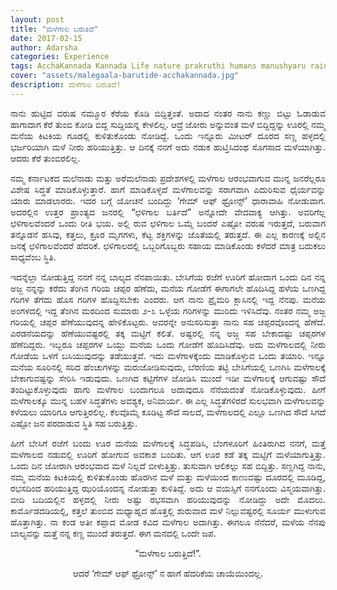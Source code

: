 ```yaml
---
layout: post
title: "ಮಳೆಗಾಲ ಬರುತಿದೆ"
date: 2017-02-15
author: Adarsha
categories: Experience
tags: AcchaKannada Kannada Life nature prakruthi humans manushyaru rainyseason malegaala village GOT karnataka malenaadu
cover: "assets/malegaala-barutide-acchakannada.jpg"
description: ಮಳೆಗಾಲ ಬರುತಿದೆ!
---
```

<p align ="justify">ನಾನು ಹುಟ್ಟಿದ ವರುಷ ನಮ್ಮೂರ ಕೆರೆಯ ಕೊಡಿ ಬಿದ್ದಿತ್ತಂತೆ. ಅದಾದ ನಂತರ ನಾನು ಕಣ್ಣು ಬಿಟ್ಟು ಓಡಾಡುವ ಹಾಗಾದಾಗ ಕೆರೆ ತುಂಬಿ ಕೋಡಿ ಬಿದ್ದ ಸುದ್ದಿಯನ್ನ ಕೇಳಲಿಲ್ಲ. ಆದ್ರೆ ಜೋರು ಅನ್ನುವಂತ ಮಳೆ ಬಿದ್ದಿದ್ದನ್ನು ಊರಲ್ಲಿ ನಮ್ಮ ಮನೆಯ ಕಿಟಕಿಯ ಗೂಡಲ್ಲಿ ಕುಳಿತುಕೊಂಡು ನೋಡಿದ್ದೆ. ಒಂದು ಇನ್ನೂರು ಮೀಟರ್ ದೂರದ ಸಣ್ಣ ಹಳ್ಳದಲ್ಲಿ ಭರ್ಜರಿಯಾಗಿ ಮಳೆ ನೀರು ಹರಿಯುತ್ತಿತ್ತು. ಆ ದಿನಕ್ಕೆ ನನಗೆ ಅದು ನಡುಕ ಹುಟ್ತಿಸಿದಂಥ ಸೊಗಸಾದ ಮಳೆಯಾಗಿತ್ತು. ಆದರು ಕೆರೆ ತುಂಬಿರಲಿಲ್ಲ.</p>

<p align ="justify">ನಮ್ಮ ಕರ್ನಾಟಕದ ಮಲೆನಾಡು ಮತ್ತು ಅರೆಮಲೆನಾಡು ಪ್ರದೇಶಗಳಲ್ಲಿ ಮಳೆಗಾಲ ಆರಂಭವಾಗುವ ಮುನ್ನ ಜನರೆಲ್ಲರೂ ವಿಶೇಷ ಸಿದ್ಧತೆ ಮಾಡಿಕೊಳ್ಳುತ್ತಾರೆ. ಹಾಗೆ ಮಾಡಿಕೊಳ್ಳದೆ ಮಳೆಗಾಲವನ್ನು ಸರಾಗವಾಗಿ ಎದುರಿಸುವ ಧೈರ್ಯವನ್ನು ಯಾರು ಮಾಡಲಾರರು. ಇದರ ಬಗ್ಗೆ ಯೋಚನೆ ಬಂದಿದ್ದು ‘ಗೇಮ್ ಆಫ್ ಥ್ರೋನ್ಸ್’ ಧಾರಾವಾಹಿ ನೋಡುವಾಗ. ಅದರಲ್ಲಿನ ಉತ್ತರ ಪ್ರಾಂತ್ಯದ ಜನರಲ್ಲಿ “ಛಳಿಗಾಲ ಬರ್ತಿದೆ” ಅನ್ನೋದೇ ವೇದವಾಕ್ಯ ಆಗಿತ್ತು. ಅವರಿಗೆಲ್ಲ ಛಳಿಗಾಲವೆಂದರೆ ಒಂದು ರೀತಿ ಭಯ. ಅಲ್ಲಿ ರುವ ಛಳಿಗಾಲ ಒಮ್ಮೆ ಬಂದರೆ ಎಷ್ಟೋ ವರುಷ ಇರುತ್ತದೆ, ಬರುವಾಗ ತನ್ನೊಡನೆ ಹಸಿವು, ಕತ್ತಲು, ಕ್ರೂರ ಮೃಗಗಳು, ಕೆಟ್ಟ ಶಕ್ತಿಗಳನ್ನು ಜೊತೆಯಲ್ಲಿ ತರುತ್ತದೆ. ಈ ಎಲ್ಲ ಕಾರಣಕ್ಕೆ ಅಲ್ಲಿನ ಜನಕ್ಕೆ ಛಳಿಗಾಲವೆಂದರೆ ಹೆದರಿಕೆ. ಛಳಿಗಾಲದಲ್ಲಿ ಒಬ್ಬರಿಗೊಬ್ಬರು ಸಹಾಯ ಮಾಡಿಕೊಂಡು ಕಳೆದರೆ ಮಾತ್ರ ಬದುಕಲು ಸಾಧ್ಯವೆಂಬ ಸ್ಥಿತಿ.</p>

<p align ="justify">ಇದನ್ನೆಲ್ಲಾ ನೋಡುತ್ತಿದ್ದ ನನಗೆ ನನ್ನ ಬಾಲ್ಯದ ನೆನಪಾಯಿತು. ಬೇಸಿಗೆಯ ರಜೆಗೆ ಊರಿಗೆ ಹೋದಾಗ ಒಂದು ದಿನ ನನ್ನ ಅಜ್ಜ ನನ್ನನ್ನು ಕರೆದು ತೆಂಗಿನ ಗರಿಯ ಚಪ್ಪರ ಹೆಣೆದು, ಮನೆಯ ಗೋಡೆಗೆ ಈಗಾಗಲೇ ಹೊದಿಸಿದ್ದ ಹಳೆಯ ಒಣಗಿದ್ದ ಗರಿಗಳ ತೆಗೆದು ಹೊಸ ಗರಿಗಳ ಹೊದ್ದಿಸಬೇಕು ಎಂದರು. ಆಗ ನಾನು ಪ್ರೈಮರಿ ಕ್ಲಾಸಿನಲ್ಲಿ ಇದ್ದ ನೆನಪು. ಮನೆಯ ಅಂಗಳದಲ್ಲಿ ಇದ್ದ ತೆಂಗಿನ ಮರದಿಂದ ಸುಮಾರು ೨-೩ ಒಳ್ಳೆಯ ಗರಿಗಳನ್ನು ಮುರಿದು ಇಳಿಸಿದೆವು. ನಂತರ ನಮ್ಮ ಅಜ್ಜ ಗರಿಯಲ್ಲಿ ಚಪ್ಪರ ಹೆಣೆಯುವುದನ್ನ ಹೇಳಿಕೊಟ್ಟರು. ಅವರನ್ನೇ ಅನುಸರಿಸುತ್ತಾ ನಾನು ಸಹ ಚಪ್ಪರವೊಂದನ್ನ ಹೆಣೆದೆ. ಎರಡನೆಯದನ್ನು ಹೆಣೆಯುವಷ್ಟರಲ್ಲಿ ತಕ್ಕ ಮಟ್ಟಿಗೆ ಕಲಿತೆ. ಅಷ್ಟರಲ್ಲಿ ನನ್ನ ಅಜ್ಜ ಸಹ ಬೇಕಾದಷ್ಟು ಚಪ್ಪರಗಳ ಹೆಣೆದಿದ್ದರು. ಇಬ್ಬರೂ ಚಪ್ಪರಗಳ ಒಯ್ದು ಮನೆಯ ಒಂದು ಗೋಡೆಗೆ ಹೊದಿಸಿದೆವು. ಅದು ಮಳೆಗಾಲದಲ್ಲಿ ನೀರು ಗೋಡೆಯ ಒಳಗೆ ಬಸಿಯುವುದನ್ನು ತಡೆಯುತ್ತವೆ. ಇದು ಮಳೆಗಾಳಕ್ಕೆಂದು ಮಾಡಿಕೊಳ್ಳುವ ಒಂದು ತಯಾರಿ. ಇನ್ನೂ ಮನೆಯ ಸೂರಿನಲ್ಲಿ ಸರಿದ ಹೆಂಚುಗಳನ್ನು ಮರುಜೋಡಿಸುವುದು, ಬೆರಣಿಯ ತಟ್ಟಿ ಬೇಸಿಗೆಯಲ್ಲಿ ಒಣಗಿಸಿ ಮಳೆಗಾಲಕ್ಕೆ ಬೇಕಾಗುವಷ್ಟನ್ನು ಸೇರಿಸಿ ಇಡುವುದು. ಒಣಗಿದ ಕಟ್ಟಿಗೆಗಳ ಜೋಡಿಸಿ ಮುಂದೆ ಇಡೀ ಮಳೆಗಾಲಕ್ಕೆ ಆಗುವಷ್ಟು ಸೌದೆ ತಂದಿಟ್ಟುಕೊಳ್ಳುವುದು ಹಾಗು ಮಳೆಗಾಲ ಬಂದಾಗಲೂ ಅದಾವುದೂ ನೆನೆಯದಂತೆ ನೋಡಿಕೊಳ್ಳುವುದು. ಹೀಗೆ ಮಳೆಗಾಲಕ್ಕೂ ಮುನ್ನ ಬಹಳ ಸಿದ್ಧತೆಗಳು ಅವಶ್ಯಕ, ಅನಿವಾರ್ಯ. ಈ ಎಲ್ಲ ಸಿದ್ಧತೆಗಳಿರದೆ ಸುಲಭವಾಗಿ ಮಳೆಗಾಲವನ್ನು ಕಳೆಯಲು ಯಾರಿಗೂ ಆಗುತ್ತಿರಲಿಲ್ಲ. ಕೆಲವೊಮ್ಮೆ ಕೂಡಿಟ್ಟ ಸೌದೆ ಸಾಲದೆ, ಮಳೆಗಾಲದಲ್ಲಿ ಎಲ್ಲೂ ಒಣಗಿದ ಸೌದೆ ಸಿಗದೆ ಎಷ್ಟೋ ಜನ ಪರದಾಡುವ ಸ್ಥಿತಿ ಸಹ ಬರುತ್ತಿತ್ತು.</p>

<p align ="justify">ಹೀಗೆ ಬೇಸಿಗೆ ರಜೆಗೆ ಬಂದು ಊರ ಮನೆಯ ಮಳೆಗಾಲಕ್ಕೆ ಸಿದ್ಧಪಡಿಸಿ, ಬೆಂಗಳೂರಿಗೆ ಹಿಂತಿರುಗಿದ ನನಗೆ, ಮತ್ತೆ ಮಳೆಗಾಲದ ನಡುವಲ್ಲಿ ಊರಿಗೆ ಹೋಗುವ ಅವಕಾಶ ಬಂದಿತು. ಆಗ ಊರ ಕಡೆ ತಕ್ಕ ಮಟ್ಟಿಗೆ ಮಳೆಯಾಗುತ್ತಿತ್ತು. ಒಂದು ದಿನ ಜೋರಾಗಿ ಆರಂಭವಾದ ಮಳೆ ನಿಲ್ಲದೆ ಬೀಳುತ್ತಿತ್ತು. ತುಸುವಾಗಿ ಆಲಿಕಲ್ಲು ಸಹ ಬಿದ್ದಿತ್ತು. ಸಣ್ಣಗಿದ್ದ ನಾನು, ನಮ್ಮ ಮನೆಯ ಕಿಟಕಿಯಲ್ಲಿ ಕುಳಿತುಕೊಂಡು ಹೊರಗಿನ ಮಳೆ ಮತ್ತು ಮಳೆಯಿಂದ ಕಾಣುವಷ್ಟು ದೂರದಲ್ಲಿ ಮೂಡಿದ್ದ, ರಭಸದಿಂದ ಹರಿಯುತ್ತಿದ್ದ ಝರಿಯೊಂದನ್ನ ನೋಡುತ್ತಾ ಕುಳಿತಿದ್ದೆ. ಅದು ಆ ವಯಸ್ಸಿಗೆ ನನಗೊಂದು ವಿಸ್ಮಯವಾಗಿತ್ತು. ಬೀದಿ ಬದಿಯಲ್ಲಿನ ಹಳ್ಳದಲ್ಲಿ ನೀರು ಅಷ್ಟು ರಭಸವಾಗಿ ಹರಿಯುವುದನ್ನು ನೋಡಿದ್ದು ಅದೇ ಮೊದಲು. ಕಾರ್ಮೊಡದಡಿಯಲ್ಲಿ, ಕತ್ತಲೆ ತುಂಬಿದ ಮಧ್ಯಾಹ್ನದ ಹೊತ್ತಲ್ಲಿ ಶುರುವಾದ ಮಳೆ ನಿಲ್ಲುವಷ್ಟರಲ್ಲಿ ಸೂರ್ಯ ಮುಳುಗುವ ಹೊತ್ತಾಗಿತ್ತು. ನಾ ಕಂಡ ಅತೀ ಕಪ್ಪಾದ ಮೋಡ ಕವಿದ ಮಳೆಗಾಲ ಅದಾಗಿತ್ತು. ಈಗಲೂ ನೆನೆದರೆ, ಮಳೆಯ ನೆನಪು ಬಾಲ್ಯವನ್ನು ಮತ್ತೆ ನನ್ನ ಕಣ್ಣ ಮುಂದೆ ತರುತ್ತದೆ. ಈಗ ಮನದಲ್ಲಿ ಒಂದೇ ಜಪ.</p>
<p align ="center">“ಮಳೆಗಾಲ ಬರುತ್ತಿದೆ!”.</p>

<p align ="center">ಆದರೆ ‘ಗೇಮ್ ಆಫ್ ಥ್ರೋನ್ಸ್’ ನ ಹಾಗೆ ಹೆದರಿಕೆಯ ಚಾಯೆಯಿಂದಲ್ಲ.</p>
